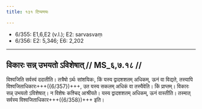 ```yaml
---
title: १३१ टिप्पणयः

---
```

- 6/355: E1,6,E2 (v.l.); E2: sarvasvaṃ
- 6/356: E2: 5,346; E6: 2,202

____________________________________________


## विकारः सन्न् उभयतो ऽविशेषात् // MS_६,७.१८ //

विश्वजिति सर्वस्वं ददातीति। तत्रैषो ऽर्थः सांशयिकः, किं यस्य द्वादशशतम् अधिकम्, ऊनं वा विद्यते, तस्यापि विश्वजिताधिकारः+++({6/357})+++, उत यस्य सकलम् अधिकं वा तस्यैवेति। किं प्राप्तम्। विकारः सन्न् उभयतो ऽविशेषात्। न विशेषः कश्चिद् आश्रीयते। यस्य द्वादशशतम् अधिकम्, ऊनं वास्तीति। तस्मात् सर्वस्य विश्वजिताधिकार+++({6/358})+++ इति।